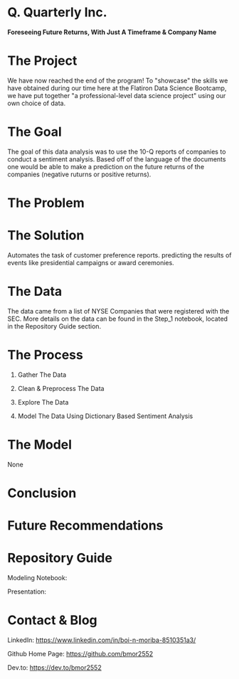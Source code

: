 # Q. Quarterly Inc.
**Foreseeing Future Returns, With Just A Timeframe & Company Name**

# The Project 
We have now reached the end of the program! To "showcase" the skills we have obtained during our time here at the Flatiron Data Science Bootcamp, we have put together "a professional-level data science project" using our own choice of data. 


# The Goal 
The goal of this data analysis was to use the 10-Q reports of companies to conduct a sentiment analysis. Based off of the language of the documents one would be able to make a prediction on the future returns of the companies (negative ruturns or positive returns).

# The Problem

# The Solution
Automates the task of customer preference reports. predicting the results of events like presidential campaigns or award ceremonies.

# The Data 
The data came from a list of NYSE Companies that were registered with the SEC. More details on the data can be found in the Step_1 notebook, located in the Repository Guide section.

# The Process

1. Gather The Data

2. Clean & Preprocess The Data

3. Explore The Data

4. Model The Data Using Dictionary Based Sentiment Analysis

# The Model

None

# Conclusion


# Future Recommendations


# Repository Guide


Modeling Notebook: 

Presentation: 


# Contact & Blog 

LinkedIn: https://www.linkedin.com/in/boi-n-moriba-8510351a3/


Github Home Page: https://github.com/bmor2552


Dev.to: https://dev.to/bmor2552
